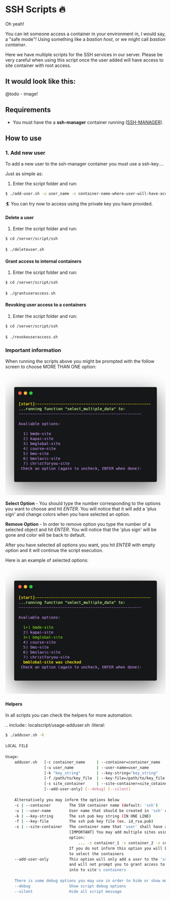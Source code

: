 # SSH Scripts 🔥

Oh yeah!

You can let someone access a container in your environment in, I would say, a "safe mode"! 
Using something like a _bastion host_, or we might call _bastion container_.

Here we have multiple scripts for the SSH services in our server. 
Please be very careful when using this script once the user added will have access to site container with root access.

## It would look like this:  

@todo - image!

## Requirements

- You must have the a **ssh-manager** container running ([SSH-MANAGER](https://github.com/evertramos/docker-ssh-bastion)). 

## How to use

### 1. Add new user

To add a new user to the ssh-manager container you must use a ssh-key.... 

Just as simple as:

1. Enter the script folder and run:

```bash
$ ./add-user.sh -u user_name -s container-name-where-user-will-have-access -k "asdfasdfasdfasdfasdf"
```

🏄 You can try now to access using the private key you have provided.

#### Delete a user

1. Enter the script folder and run:

```bash
$ cd /server/script/ssh

$ ./deleteuser.sh
```

#### Grant access to internal containers

1. Enter the script folder and run:

```bash
$ cd /server/script/ssh

$ ./grantuseraccess.sh
```

#### Revoking user access to a containers

1. Enter the script folder and run:

```bash
$ cd /server/script/ssh

$ ./revokeuseraccess.sh
```

### Important information

When running the scripts above you might be prompted with the follow screen to choose MORE THAN ONE option:

![Multi Select - Select container(s)](images/multi_select_container.png "Multi Select - Select container(s)")

**Select Option** - You should type the number corresponding to the options you want to choose and hit _ENTER_. You will notice that it will add a 'plus sign' and change colors when you have selected an option.

**Remove Option** - In order to remove option you type the number of a selected object and hit _ENTER_. You will notice that the 'plus sign' will be gone and color will be back to default.

After you have selected all options you want, you hit _ENTER_ with empty option and it will continue the script execution.

Here is an example of selected options:

![Multi Select - Selected container(s)](images/multi_select_selected_containers.png "Multi Select - Selected container(s)")

#### Helpers

In all scripts you can check the helpers for more automation:

.. include:: localscript/usage-adduser.sh
   :literal:

```bash
$ ./adduser.sh -h

LOCAL FILE

Usage:
    adduser.sh   [-c container_name     | --container=container_name        ]
                 [-u user_name          | --user-name=user_name             ]
                 [-k "key_string"       | --key-string="key_string"         ]
                 [-f /path/to/key_file  | --key-file=/path/to/key_file      ]
                 [-s site_container     | --site-container=site_cotainer    ]
                 [--add-user-only] [--debug] [--silent]

    Alternatively you may inform the options below
    -c | --container        The SSH container name (default: 'ssh')
    -u | --user-name        User name that should be created in 'ssh' cotnainer
    -k | --key-string       The ssh pub key string (IN ONE LINE)
    -f | --key-file         The ssh pub key file (ex. id_rsa.pub)
    -s | --site-container   The container name that 'user' shall have access to
                            [IMPORTANT] You may add multiple sites using the '-s'
                            option:
                                ... -s container_1 -s container_2 -s container_3
                            If you do not inform this option you will be prompted
                            to select the containers
    --add-user-only         This option will only add a user to the 'ssh' container
                            and will not prompt you to grant access to this 'user'
                            into to site's containers

    There is some debug options you may use in order to hide or show more details
    --debug                 Show script debug options
    --silent                Hide all script message
```